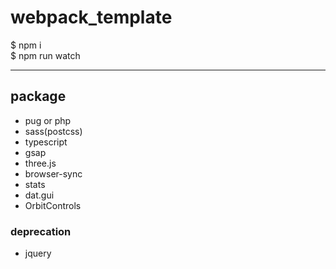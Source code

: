 # webpack_template

$ npm i  
$ npm run watch

***

## package
* pug or php
* sass(postcss)
* typescript
* gsap
* three.js
* browser-sync
* stats
* dat.gui
* OrbitControls

### deprecation
* jquery


